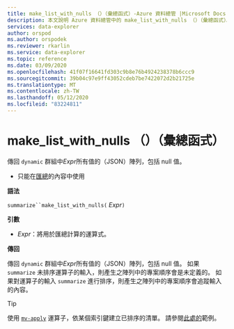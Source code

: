 ```yaml
---
title: make_list_with_nulls （）（彙總函式）-Azure 資料總管 |Microsoft Docs
description: 本文說明 Azure 資料總管中的 make_list_with_nulls （）（彙總函式）。
services: data-explorer
author: orspod
ms.author: orspodek
ms.reviewer: rkarlin
ms.service: data-explorer
ms.topic: reference
ms.date: 03/09/2020
ms.openlocfilehash: 41f07f16641fd303c9b8e76b4924238378b6ccc9
ms.sourcegitcommit: 39b04c97e9ff43052cdeb7be7422072d2b21725e
ms.translationtype: MT
ms.contentlocale: zh-TW
ms.lasthandoff: 05/12/2020
ms.locfileid: "83224811"
---
```

# <a name="make_list_with_nulls-aggregation-function"></a>make_list_with_nulls （）（彙總函式）

傳回 `dynamic` 群組中*Expr*所有值的（JSON）陣列，包括 null 值。

* 只能在[匯總](summarizeoperator.md)的內容中使用

**語法**

`summarize``make_list_with_nulls(` *Expr*`)`

**引數**

* *Expr*：將用於匯總計算的運算式。

**傳回**

傳回 `dynamic` 群組中*Expr*所有值的（JSON）陣列，包括 null 值。
如果 `summarize` 未排序運算子的輸入，則產生之陣列中的專案順序會是未定義的。
如果對運算子的輸入 `summarize` 進行排序，則產生之陣列中的專案順序會追蹤輸入的內容。

> [!TIP]
> 使用 [`mv-apply`](./mv-applyoperator.md) 運算子，依某個索引鍵建立已排序的清單。 請參閱[此處的](./mv-applyoperator.md#using-the-mv-apply-operator-to-sort-the-output-of-makelist-aggregate-by-some-key)範例。
